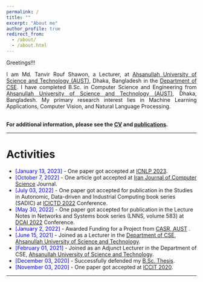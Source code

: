 ```yaml
---
permalink: /
title: ""
excerpt: "About me"
author_profile: true
redirect_from: 
  - /about/
  - /about.html
---
```


Greetings!!!

<div style="text-align: justify"> 

I am Md. Tanvir Rouf Shawon, a Lecturer, at <a href="http://aust.edu/">Ahsanullah University of Science and Technology (AUST)</a>, Dhaka, Bangladesh in the <a href="https://www.aust.edu/cse">Department of CSE</a>. I have completed B.Sc. in Computer Science and Engineering from <a href="http://aust.edu/">Ahsanullah University of Science and Technology (AUST)</a>, Dhaka, Bangladesh. My primary research interest lies in Machine Learning Applications, Computer Vision, and Natural Language Processing.<br /><br /></div>
   

**For additional information, please see the [CV](https://shawon-tanvir.github.io/cv/) and [publications](https://shawon-tanvir.github.io/publications/).**

-----------


# Activities 
* <span style="color:Blue"> [January 13, 2023] </span> - One paper got accepted at [ICNLP 2023](http://www.icnlp.net/).  
* <span style="color:Blue"> [October 7, 2022] </span> - One article got accepted at [Iran Journal of Computer Science](https://www.springer.com/journal/42044) Journal.
* <span style="color:Blue"> [July 03, 2022] </span> - One paper got accepted for publication in the Studies in Autonomic, Data-driven and Industrial Computing book series (SADIC) at [ICICTD 2022](https://iict.kuet.ac.bd/icictd2022/) Conference.
* <span style="color:Blue"> [May 30, 2022] </span> - One paper got accepted for publication in the Lecture Notes in Networks and Systems book series (LNNS, volume 583) at [DCAI 2022](https://www.dcai-conference.net/) Conference.
* <span style="color:Blue"> [January 2, 2022] </span> - Awarded Funding for a Project from [CASR, AUST](https://www.aust.edu/casr) .
* <span style="color:Blue"> [June 15, 2021] </span> - Joined as a Lecturer in the [Department of CSE, Ahsanullah University of Science and Technology](http://aust.edu/).
* <span style="color:Blue"> [February 01, 2021] </span> - Joined as an Adjunct Lecturer in the Department of CSE, [Ahsanullah University of Science and Technology](https://www.aust.edu/).
* <span style="color:Blue"> [December 03, 2020]  </span> - Successfully defended my [B.Sc. Thesis](https://shawon-tanvir.github.io/files/Thesis_Presentation.pdf).
* <span style="color:Blue"> [November 03, 2020] </span> - One paper got accepted at [ICCIT 2020](https://iccit.org.bd/2020/).

<script type="text/javascript" src="//rf.revolvermaps.com/0/0/8.js?i=52vxgbx02tg&amp;m=0&amp;c=ff0000&amp;cr1=ffffff&amp;f=arial&amp;l=33" async="async"></script>

-----------



